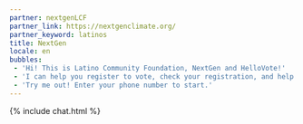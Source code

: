 ```yaml
---
partner: nextgenLCF
partner_link: https://nextgenclimate.org/
partner_keyword: latinos
title: NextGen
locale: en
bubbles:
 - 'Hi! This is Latino Community Foundation, NextGen and HelloVote!'
 - 'I can help you register to vote, check your registration, and help your friends register'
 - 'Try me out! Enter your phone number to start.'
---
```

{% include chat.html %}




